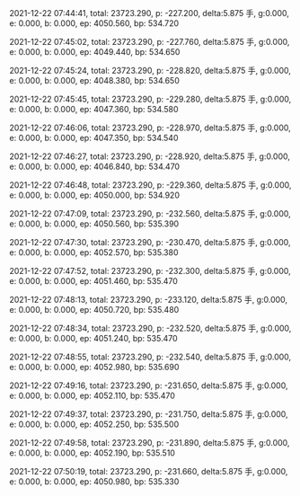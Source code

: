 2021-12-22 07:44:41, total: 23723.290, p: -227.200, delta:5.875 手, g:0.000, e: 0.000, b: 0.000, ep: 4050.560, bp: 534.720

2021-12-22 07:45:02, total: 23723.290, p: -227.760, delta:5.875 手, g:0.000, e: 0.000, b: 0.000, ep: 4049.440, bp: 534.650

2021-12-22 07:45:24, total: 23723.290, p: -228.820, delta:5.875 手, g:0.000, e: 0.000, b: 0.000, ep: 4048.380, bp: 534.650

2021-12-22 07:45:45, total: 23723.290, p: -229.280, delta:5.875 手, g:0.000, e: 0.000, b: 0.000, ep: 4047.360, bp: 534.580

2021-12-22 07:46:06, total: 23723.290, p: -228.970, delta:5.875 手, g:0.000, e: 0.000, b: 0.000, ep: 4047.350, bp: 534.540

2021-12-22 07:46:27, total: 23723.290, p: -228.920, delta:5.875 手, g:0.000, e: 0.000, b: 0.000, ep: 4046.840, bp: 534.470

2021-12-22 07:46:48, total: 23723.290, p: -229.360, delta:5.875 手, g:0.000, e: 0.000, b: 0.000, ep: 4050.000, bp: 534.920

2021-12-22 07:47:09, total: 23723.290, p: -232.560, delta:5.875 手, g:0.000, e: 0.000, b: 0.000, ep: 4050.560, bp: 535.390

2021-12-22 07:47:30, total: 23723.290, p: -230.470, delta:5.875 手, g:0.000, e: 0.000, b: 0.000, ep: 4052.570, bp: 535.380

2021-12-22 07:47:52, total: 23723.290, p: -232.300, delta:5.875 手, g:0.000, e: 0.000, b: 0.000, ep: 4051.460, bp: 535.470

2021-12-22 07:48:13, total: 23723.290, p: -233.120, delta:5.875 手, g:0.000, e: 0.000, b: 0.000, ep: 4050.720, bp: 535.480

2021-12-22 07:48:34, total: 23723.290, p: -232.520, delta:5.875 手, g:0.000, e: 0.000, b: 0.000, ep: 4051.240, bp: 535.470

2021-12-22 07:48:55, total: 23723.290, p: -232.540, delta:5.875 手, g:0.000, e: 0.000, b: 0.000, ep: 4052.980, bp: 535.690

2021-12-22 07:49:16, total: 23723.290, p: -231.650, delta:5.875 手, g:0.000, e: 0.000, b: 0.000, ep: 4052.110, bp: 535.470

2021-12-22 07:49:37, total: 23723.290, p: -231.750, delta:5.875 手, g:0.000, e: 0.000, b: 0.000, ep: 4052.250, bp: 535.500

2021-12-22 07:49:58, total: 23723.290, p: -231.890, delta:5.875 手, g:0.000, e: 0.000, b: 0.000, ep: 4052.190, bp: 535.510

2021-12-22 07:50:19, total: 23723.290, p: -231.660, delta:5.875 手, g:0.000, e: 0.000, b: 0.000, ep: 4050.980, bp: 535.330